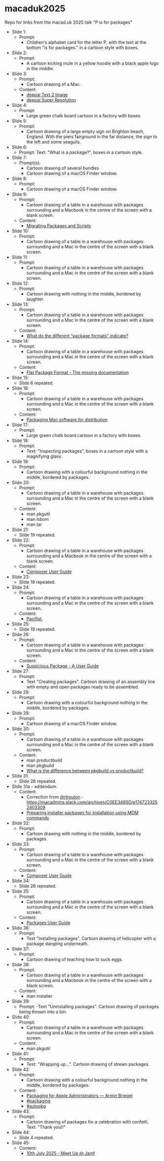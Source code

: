 # macaduk2025
Repo for links from the macad.uk 2025 talk "P is for packages"

- Slide 1:
	- Prompt:
		- Children's alphabet card for the letter P, with the text at the bottom "is for packages." in a cartoon style with boxes.
- Slide 2:
	- Prompt:
		- A cartoon kicking mule in a yellow hoodie with a black apple logo in the middle.
- Slide 3:
	- Prompt:
		- Cartoon drawing of a Mac.
	- Content:
		- [deepai Text 2 Image](https://deepai.org/machine-learning-model/text2img)
		- [deepai Super Resolution](https://deepai.org/machine-learning-model/torch-srgan)
- Slide 4:
	- Prompt:
		- Large green chalk board cartoon in a factory with boxes.
- Slide 5:
	- Prompt:
		- Cartoon drawing of a large empty sign on Brighton beach, England. With the piers fairground in the far distance, the sign to the left and some seagulls.
- Slide 6:
	- Prompt: Text: "What is a package?", boxes in a cartoon style.
- Slide 7:
	- Prompt(s):
		- Cartoon drawing of several bundles
		- Cartoon drawing of a macOS Finder window.
- Slide 8:
	- Prompt:
		- Cartoon drawing of a macOS Finder window.
- Slide 9:
	- Prompt:
		- Cartoon drawing of a table in a warehouse with packages surrounding and a Macbook in the centre of the screen with a blank screen.
	- Content:
		- [Migrating Packages and Scripts](https://web.archive.org/web/20151203161612/https://jamfnation.jamfsoftware.com/article.html?id=327)
- Slide 10:
	- Prompt:
		- Cartoon drawing of a table in a warehouse with packages surrounding and a Mac in the centre of the screen with a blank screen.
- Slide 11:
	- Prompt:
		- Cartoon drawing of a table in a warehouse with packages surrounding and a Mac in the centre of the screen with a blank screen.
- Slide 12:
	- Prompt:
		- Cartoon drawing with nothing in the middle, bordered by laughter.
- Slide 13:
	- Prompt:
		- Cartoon drawing of a table in a warehouse with packages surrounding and a Mac in the centre of the screen with a blank screen.
	- Content:
		- [What do the different “package formats” indicate?](https://www.mothersruin.com/software/SuspiciousPackage/faq.html#package-format)
- Slide 14:
	- Prompt:
		- Cartoon drawing of a table in a warehouse with packages surrounding and a Mac in the centre of the screen with a blank screen.
	- Content:
		- [Flat Package Format - The missing documentation](http://s.sudre.free.fr/Stuff/Ivanhoe/FLAT.html)
- Slide 15:
	- Slide 6 repeated.
- Slide 16:
	- Prompt:
		- Cartoon drawing of a table in a warehouse with packages surrounding and a Mac in the centre of the screen with a blank screen.
	- Content:
		- [Packaging Mac software for distribution](https://developer.apple.com/documentation/xcode/packaging-mac-software-for-distribution)
- Slide 17:
	- Prompt:
		- Large green chalk board cartoon in a factory with boxes.
- Slide 18:
	- Prompt:
		- Text: "Inspecting packages", boxes in a cartoon style with a magnifying glass.
- Slide 19:
	- Prompt:
		- Cartoon drawing with a colourful background nothing in the middle, bordered by packages.
- Slide 20:
	- Prompt:
		- Cartoon drawing of a table in a warehouse with packages surrounding and a Mac in the centre of the screen with a blank screen.
	- Content:
		- man pkgutil
		- man lsbom
		- man tar
- Slide 21:
	- Slide 19 repeated.
- Slide 22:
	- Prompt:
		- Cartoon drawing of a table in a warehouse with packages surrounding and a Macbook in the centre of the screen with a blank screen.
	- Content:
		- [Composer User Guide](https://learn.jamf.com/en-US/bundle/composer-user-guide-current/page/Composer_Overview.html)
- Slide 23:
	- Slide 19 repeated.
- Slide 24:
	- Prompt:
		- Cartoon drawing of a table in a warehouse with packages surrounding and a Mac in the centre of the screen with a blank screen.
	- Content:
		- [Pacifist.](https://www.charlessoft.com)
- Slide 25:
	- Slide 19 repeated.
- Slide 26:
	- Prompt:
		- Cartoon drawing of a table in a warehouse with packages surrounding and a Mac in the centre of the screen with a blank screen.
	- Content:
		- [Suspicious Package - A User Guide](https://mothersruin.com/software/SuspiciousPackage/use.html)
- Slide 27:
	- Prompt:
		- Text "Creating packages". Cartoon drawing of an assembly line with empty and open  packages ready to be assembled.
- Slide 28:
	- Prompt:
		- Cartoon drawing with a colourful background nothing in the middle, bordered by packages.
- Slide 29:
	- Prompt:
		- Cartoon drawing of a macOS Finder window.
- Slide 30:
	- Prompt:
		- Cartoon drawing of a table in a warehouse with packages surrounding and a Mac in the centre of the screen with a blank screen.
	- Content:
		- man productbuild
		- man pkgbuild
		- [What is the difference between pkgbuild vs productbuild?](https://stackoverflow.com/a/75485329)
- Slide 31:
	- Slide 28 repeated.
- Slide 31a - addendum.
	- Content:
		- Correction from [@rtrouton](https://github.com/rtrouton/) - https://macadmins.slack.com/archives/C0EE348SD/p1747233252403309
		- [Preparing installer packages for installation using MDM commands](https://derflounder.wordpress.com/2023/10/24/preparing-installer-packages-for-installation-using-mdm-commands/)
- Slide 32:
	- Prompt:
		- Cartoon drawing with nothing in the middle, bordered by packages.
- Slide 33:
	- Prompt:
		- Cartoon drawing of a table in a warehouse with packages surrounding and a Mac in the centre of the screen with a blank screen.
	- Content:
		- [Composer User Guide](https://learn.jamf.com/en-US/bundle/composer-user-guide-current/page/Composer_Overview.html)
- Slide 34:
	- Slide 28 repeated.
- Slide 35:
	- Prompt:
		- Cartoon drawing of a table in a warehouse with packages surrounding and a Mac in the centre of the screen with a blank screen.
	- Content:
		- [Packages User Guide](http://s.sudre.free.fr/Software/documentation/Packages/en_2017/index.html)
- Slide 36:
	- Prompt:
		- Text "Installing packages".  Cartoon drawing of helicopter with a package dangling underneath.
- Slide 37:
	- Prompt:
		- Cartoon drawing of teaching how to suck eggs.
- Slide 38:
	- Prompt:
		- Cartoon drawing of a table in a warehouse with packages surrounding and a Macbook in the centre of the screen with a blank screen.
	- Content:
		- man installer
- Slide 39:
	- Prompt:
		-Text "Uninstalling packages".  Cartoon drawing of packages being thrown into a bin.
- Slide 40:
	- Prompt:
		- Cartoon drawing of a table in a warehouse with packages surrounding and a Mac in the centre of the screen with a blank screen.
	- Content:
		- man pkgutil
- Slide 41:
	- Prompt:
		- Text: "Wrapping up...". Cartoon drawing of strewn packages.
- Slide 42:
	- Prompt:
		- Cartoon drawing with a colourful background nothing in the middle, bordered by packages.
	- Content:
		- [Packaging for Apple Administrators — Armin Briegel](https://books.apple.com/gb/book/packaging-for-apple-administrators/id1173928620)
		- [#packaging](https://macadmins.slack.com/archives/C0EGLTFR7)
		- [#autopkg](https://macadmins.slack.com/archives/C056155B4)
- Slide 43:
	- Prompt:
		- Cartoon drawing of packages for a celebration with confetti. Text: "Thank you!!"
- Slide 44:
	- Slide 4 repeated.
- Slide 45:
	- Content:
		- [10th July 2025 - Meet Up @ Jamf](https://londonappleadmins.org.uk/2025/05/12/10th-july-2024-meet-up-jamf/)

